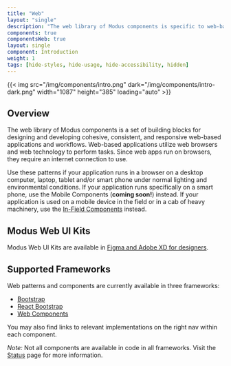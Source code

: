 ```yaml
---
title: "Web"
layout: "single"
description: "The web library of Modus components is specific to web-based applications."
components: true
componentsWeb: true
layout: single
component: Introduction
weight: 1
tags: [hide-styles, hide-usage, hide-accessibility, hidden]
---
```


<style>
header .nav-item {
  display: none !important;
}
article .nav-tabs {
  display: none !important;
  opacity: 0;
}
</style>

{{< img src="/img/components/intro.png" dark="/img/components/intro-dark.png" width="1087" height="385" loading="auto" >}}

## Overview

The web library of Modus components is a set of building blocks for designing and developing cohesive, consistent, and responsive web-based applications and workflows. Web-based applications utilize web browsers and web technology to perform tasks. Since web apps run on browsers, they require an internet connection to use.

Use these patterns if your application runs in a browser on a desktop computer, laptop, tablet and/or smart phone under normal lighting and environmental conditions. If your application runs specifically on a smart phone, use the Mobile Components (__coming soon!__) instead. If your application is used on a mobile device in the field or in a cab of heavy machinery, use the [In-Field Components](/components/in-field/) instead.

## Modus Web UI Kits

Modus Web UI Kits are available in [Figma and Adobe XD for designers](/designers/).

## Supported Frameworks

Web patterns and components are currently available in three frameworks:

- [Bootstrap](https://modus-bootstrap.trimble.com)
- [React Bootstrap](https://modus-react-bootstrap.trimble.com)
- [Web Components](https://modus-web-components.trimble.com/?path=/story/introduction-welcome--page)

You may also find links to relevant implementations on the right nav within each component.

_Note:_ Not all components are available in code in all frameworks. Visit the [Status](/status/) page for more information.
